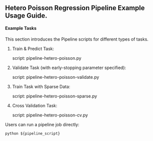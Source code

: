 ## Hetero Poisson Regression Pipeline Example Usage Guide.

#### Example Tasks

This section introduces the Pipeline scripts for different types of tasks.

1. Train & Predict Task:

    script: pipeline-hetero-poisson.py
   
2.  Validate Task (with early-stopping parameter specified):

    script: pipeline-hetero-poisson-validate.py
  
3. Train Task with Sparse Data:
    
    script: pipeline-hetero-poisson-sparse.py

5. Cross Validation Task:

    script: pipeline-hetero-poisson-cv.py


Users can run a pipeline job directly:

    python ${pipeline_script}
